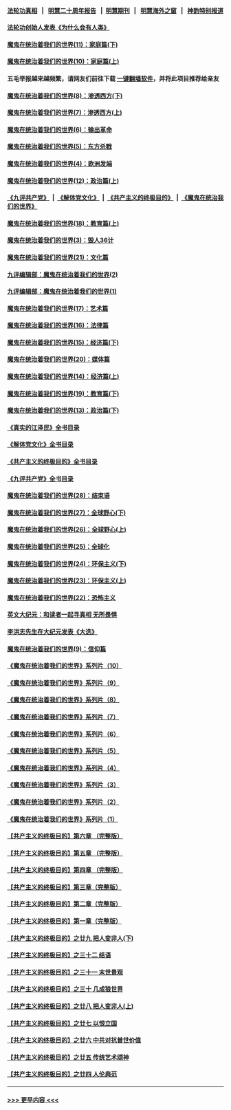 #### [法轮功真相](https://github.com/gfw-breaker/truth/blob/master/README.md?t=0) &nbsp;&nbsp;|&nbsp;&nbsp; [明慧二十周年报告](https://github.com/gfw-breaker/mh-reports/blob/master/README.md?t=0) &nbsp;&nbsp;|&nbsp;&nbsp;[明慧期刊](https://github.com/gfw-breaker/mh-qikan) &nbsp;&nbsp;|&nbsp;&nbsp; [明慧海外之窗](https://github.com/gfw-breaker/mh-news/blob/master/README.md?t=0) &nbsp;&nbsp;|&nbsp;&nbsp; [神韵特别报道](https://github.com/gfw-breaker/mh-news/blob/master/shenyun.md?t=0)
#### [法轮功创始人发表《为什么会有人类》](../pages/nsc422/n13912117.md?t=02261843) 
#### [魔鬼在统治着我们的世界(11)：家庭篇(下)](../pages/nsc422/n10440961.md?t=02261843) 
#### [魔鬼在统治着我们的世界(10)：家庭篇(上)](../pages/nsc422/n10435448.md?t=02261843) 
#### 五毛举报越来越频繁，请网友们前往下载 [一键翻墙软件](https://github.com/gfw-breaker/ssr-accounts)，并将此项目推荐给亲友
#### [魔鬼在统治着我们的世界(8)：渗透西方(下)](../pages/nsc422/n10429603.md?t=02261843) 
#### [魔鬼在统治着我们的世界(7)：渗透西方(上)](../pages/nsc422/n10426013.md?t=02261843) 
#### [魔鬼在统治着我们的世界(6)：输出革命](../pages/nsc422/n10421536.md?t=02261843) 
#### [魔鬼在统治着我们的世界(5)：东方杀戮](../pages/nsc422/n10417707.md?t=02261843) 
#### [魔鬼在统治着我们的世界(4)：欧洲发端](../pages/nsc422/n10414890.md?t=02261843) 
#### [魔鬼在统治着我们的世界(12)：政治篇(上)](../pages/nsc422/n10444576.md?t=02261843) 
#### [《九评共产党》](https://github.com/begood0513/9ping.md/blob/master/README.md) &nbsp;|&nbsp; [《解体党文化》](../../../../jtdwh.md/blob/master/README.md)  &nbsp;|&nbsp; [《共产主义的终极目的》](../../../../gczydzjmd.md/blob/master/README.md) &nbsp;|&nbsp; [《魔鬼在统治我们的世界》](../../../../mgztzwmdsj.md/blob/master/README.md) 
#### [魔鬼在统治着我们的世界(18)：教育篇(上)](../pages/nsc422/n10526970.md?t=02261843) 
#### [魔鬼在统治着我们的世界(3)：毁人36计](../pages/nsc422/n10411583.md?t=02261843) 
#### [魔鬼在统治着我们的世界(21)：文化篇](../pages/nsc422/n10597706.md?t=02261843) 
#### [九评编辑部：魔鬼在统治着我们的世界(2)](../pages/nsc422/n10410036.md?t=02261843) 
#### [九评编辑部：魔鬼在统治着我们的世界(1)](../pages/nsc422/n10406825.md?t=02261843) 
#### [魔鬼在统治着我们的世界(17)：艺术篇](../pages/nsc422/n10499093.md?t=02261843) 
#### [魔鬼在统治着我们的世界(16)：法律篇](../pages/nsc422/n10485969.md?t=02261843) 
#### [魔鬼在统治着我们的世界(15)：经济篇(下)](../pages/nsc422/n10469975.md?t=02261843) 
#### [魔鬼在统治着我们的世界(20)：媒体篇](../pages/nsc422/n10586579.md?t=02261843) 
#### [魔鬼在统治着我们的世界(14)：经济篇(上)](../pages/nsc422/n10457370.md?t=02261843) 
#### [魔鬼在统治着我们的世界(19)：教育篇(下)](../pages/nsc422/n10564808.md?t=02261843) 
#### [魔鬼在统治着我们的世界(13)：政治篇(下)](../pages/nsc422/n10448270.md?t=02261843) 
#### [《真实的江泽民》全书目录](../pages/nsc422/n13721399.md?t=02261843) 
#### [《解体党文化》全书目录](../pages/nsc422/n13721157.md?t=02261843) 
#### [《共产主义的终极目的》全书目录](../pages/nsc422/n13721048.md?t=02261843) 
#### [《九评共产党》全书目录](../pages/nsc422/n13708085.md?t=02261843) 
#### [魔鬼在统治着我们的世界(28)：结束语](../pages/nsc422/n10936246.md?t=02261843) 
#### [魔鬼在统治着我们的世界(27)：全球野心(下)](../pages/nsc422/n10928319.md?t=02261843) 
#### [魔鬼在统治着我们的世界(26)：全球野心(上)](../pages/nsc422/n10900318.md?t=02261843) 
#### [魔鬼在统治着我们的世界(25)：全球化](../pages/nsc422/n10788205.md?t=02261843) 
#### [魔鬼在统治着我们的世界(24)：环保主义(下)](../pages/nsc422/n10695307.md?t=02261843) 
#### [魔鬼在统治着我们的世界(23)：环保主义(上)](../pages/nsc422/n10688613.md?t=02261843) 
#### [魔鬼在统治着我们的世界(22)：恐怖主义](../pages/nsc422/n10614727.md?t=02261843) 
#### [英文大纪元：和读者一起寻真相 无所畏惧](../pages/nsc422/n12542027.md?t=02261843) 
#### [李洪志先生在大纪元发表《大选》](../pages/nsc422/n12534746.md?t=02261843) 
#### [魔鬼在统治着我们的世界(9)：信仰篇](../pages/nsc422/n10432159.md?t=02261843) 
#### [《魔鬼在统治着我们的世界》系列片（10）](../pages/nsc422/n12292670.md?t=02261843) 
#### [《魔鬼在统治着我们的世界》系列片（9）](../pages/nsc422/n12290859.md?t=02261843) 
#### [《魔鬼在统治着我们的世界》系列片（8）](../pages/nsc422/n12287445.md?t=02261843) 
#### [《魔鬼在统治着我们的世界》系列片（7）](../pages/nsc422/n12283425.md?t=02261843) 
#### [《魔鬼在统治着我们的世界》系列片（6）](../pages/nsc422/n12282314.md?t=02261843) 
#### [《魔鬼在统治着我们的世界》系列片（5）](../pages/nsc422/n12281419.md?t=02261843) 
#### [《魔鬼在统治着我们的世界》系列片（4）](../pages/nsc422/n12274024.md?t=02261843) 
#### [《魔鬼在统治着我们的世界》系列片（3）](../pages/nsc422/n12271322.md?t=02261843) 
#### [《魔鬼在统治着我们的世界》系列片（2）](../pages/nsc422/n12269049.md?t=02261843) 
#### [《魔鬼在统治着我们的世界》系列片（1）](../pages/nsc422/n12267575.md?t=02261843) 
#### [【共产主义的终极目的】第六章 （完整版）](../pages/nsc422/n11428913.md?t=02261843) 
#### [【共产主义的终极目的】第五章 （完整版）](../pages/nsc422/n11428912.md?t=02261843) 
#### [【共产主义的终极目的】第四章 （完整版）](../pages/nsc422/n11428907.md?t=02261843) 
#### [【共产主义的终极目的】第三章（完整版）](../pages/nsc422/n11428848.md?t=02261843) 
#### [【共产主义的终极目的】第二章（完整版）](../pages/nsc422/n11428831.md?t=02261843) 
#### [【共产主义的终极目的】第一章（完整版）](../pages/nsc422/n11417651.md?t=02261843) 
#### [【共产主义的终极目的】之廿九 把人变非人(下)](../pages/nsc422/n11344140.md?t=02261843) 
#### [【共产主义的终极目的】之三十二 结语](../pages/nsc422/n11360535.md?t=02261843) 
#### [【共产主义的终极目的】之三十一 末世景观](../pages/nsc422/n11351129.md?t=02261843) 
#### [【共产主义的终极目的】之三十 几成狼世界](../pages/nsc422/n11348280.md?t=02261843) 
#### [【共产主义的终极目的】之廿八 把人变非人(上)](../pages/nsc422/n11340492.md?t=02261843) 
#### [【共产主义的终极目的】之廿七 以恨立国](../pages/nsc422/n11336944.md?t=02261843) 
#### [【共产主义的终极目的】之廿六 中共对抗普世价值](../pages/nsc422/n11324785.md?t=02261843) 
#### [【共产主义的终极目的】之廿五 传统艺术颂神](../pages/nsc422/n11296396.md?t=02261843) 
#### [【共产主义的终极目的】之廿四 人伦典范](../pages/nsc422/n11296397.md?t=02261843) 

----
#### [ >>> 更早内容 <<< ](../indexes/nsc422-earlier.md)
